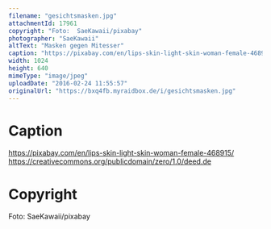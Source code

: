 ```yaml
---
filename: "gesichtsmasken.jpg"
attachmentId: 17961
copyright: "Foto:  SaeKawaii/pixabay"
photographer: "SaeKawaii"
altText: "Masken gegen Mitesser"
caption: "https://pixabay.com/en/lips-skin-light-skin-woman-female-468915/\nhttps://creativecommons.org/publicdomain/zero/1.0/deed.de"
width: 1024
height: 640
mimeType: "image/jpeg"
uploadDate: "2016-02-24 11:55:57"
originalUrl: "https://bxq4fb.myraidbox.de/i/gesichtsmasken.jpg"
---
```


# Caption

https://pixabay.com/en/lips-skin-light-skin-woman-female-468915/
https://creativecommons.org/publicdomain/zero/1.0/deed.de

# Copyright

Foto:  SaeKawaii/pixabay
